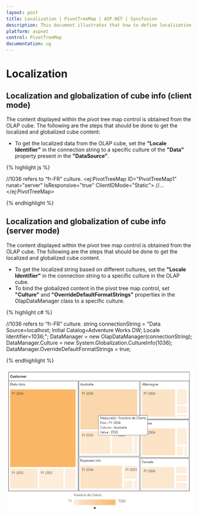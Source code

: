 ```yaml
---
layout: post
title: Localization | PivotTreeMap | ASP.NET | Syncfusion
description: This document illustrates that how to define localization with respective to the modes in ASP.NET PivotTreeMap control 
platform: aspnet
control: PivotTreeMap
documentation: ug
---
```


# Localization

## Localization and globalization of cube info (client mode)

The content displayed within the pivot tree map control is obtained from the OLAP cube. The following are the steps that should be done to get the localized and globalized cube content:

* To get the localized data from the OLAP cube, set the **"Locale Identifier"** in the connection string to a specific culture of the **"Data"** property present in the **"DataSource"**.

{% highlight js %}

//1036 refers to “fr-FR” culture.
<ej:PivotTreeMap ID="PivotTreeMap1" runat="server" IsResponsive="true" ClientIDMode="Static">
  <DataSource Catalog="Adventure Works DW 2008 SE" Cube="Adventure Works" Data="http://bi.syncfusion.com/olap/msmdpump.dll; Locale Identifier=1036;">
     //...
  </DataSource>
</ej:PivotTreeMap>

{% endhighlight %}

## Localization and globalization of cube info (server mode)

The content displayed within the pivot tree map control is obtained from the OLAP cube. The following are the steps that should be done to get the localized and globalized cube content.

* To get the localized string based on different cultures, set the **"Locale Identifier"** in the connection string to a specific culture in the OLAP cube. 
* To bind the globalized content in the pivot tree map control, set **"Culture"** and **"OverrideDefaultFormatStrings"** properties in the OlapDataManager class to a specific culture.
 
{% highlight c# %}

//1036 refers to “fr-FR” culture.
string connectionString = "Data Source=localhost; Initial Catalog=Adventure Works DW; Locale Identifier=1036;";
DataManager = new OlapDataManager(connectionString);
DataManager.Culture = new System.Globalization.CultureInfo(1036);
DataManager.OverrideDefaultFormatStrings = true;

{% endhighlight %}

![Localization in ASP NET pivot tree map control](Localization_images/localization.png) 

